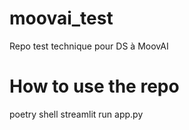 # moovai_test
Repo test technique pour DS à MoovAI

# How to use the repo
poetry shell
streamlit run app.py
